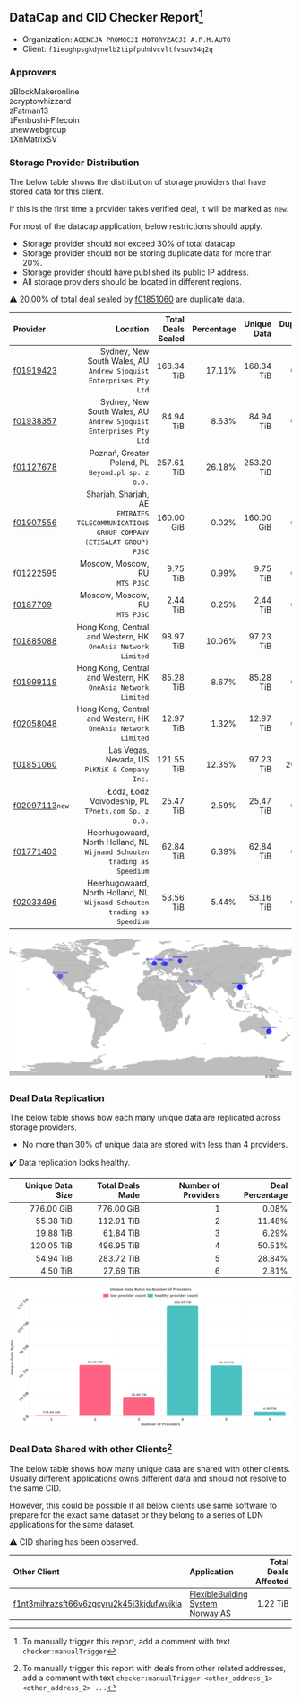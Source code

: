## DataCap and CID Checker Report[^1]
 - Organization: `AGENCJA PROMOCJI MOTORYZACJI A.P.M.AUTO`
 - Client: `f1ieughpsgkdynelb2tipfpuhdvcvltfvsuv54q2q`
### Approvers
`2`BlockMakeronline<br/>`2`cryptowhizzard<br/>`2`Fatman13<br/>`1`Fenbushi-Filecoin<br/>`1`newwebgroup<br/>`1`XnMatrixSV

### Storage Provider Distribution
The below table shows the distribution of storage providers that have stored data for this client.

If this is the first time a provider takes verified deal, it will be marked as `new`.

For most of the datacap application, below restrictions should apply.
 - Storage provider should not exceed 30% of total datacap.
 - Storage provider should not be storing duplicate data for more than 20%.
 - Storage provider should have published its public IP address.
 - All storage providers should be located in different regions.

⚠️ 20.00% of total deal sealed by [f01851060](https://filfox.info/en/address/f01851060) are duplicate data.

| Provider                                                    |                                                                                   Location | Total Deals Sealed | Percentage | Unique Data | Duplicate Deals |
| :---------------------------------------------------------- | -----------------------------------------------------------------------------------------: | -----------------: | ---------: | ----------: | --------------: |
| [f01919423](https://filfox.info/en/address/f01919423)       |                      Sydney, New South Wales, AU<br/>`Andrew Sjoquist Enterprises Pty Ltd` |         168.34 TiB |     17.11% |  168.34 TiB |           0.00% |
| [f01938357](https://filfox.info/en/address/f01938357)       |                      Sydney, New South Wales, AU<br/>`Andrew Sjoquist Enterprises Pty Ltd` |          84.94 TiB |      8.63% |   84.94 TiB |           0.00% |
| [f01127678](https://filfox.info/en/address/f01127678)       |                                      Poznań, Greater Poland, PL<br/>`Beyond.pl sp. z o.o.` |         257.61 TiB |     26.18% |  253.20 TiB |           1.71% |
| [f01907556](https://filfox.info/en/address/f01907556)       | Sharjah, Sharjah, AE<br/>`EMIRATES TELECOMMUNICATIONS GROUP COMPANY (ETISALAT GROUP) PJSC` |         160.00 GiB |      0.02% |  160.00 GiB |           0.00% |
| [f01222595](https://filfox.info/en/address/f01222595)       |                                                          Moscow, Moscow, RU<br/>`MTS PJSC` |           9.75 TiB |      0.99% |    9.75 TiB |           0.00% |
| [f0187709](https://filfox.info/en/address/f0187709)         |                                                          Moscow, Moscow, RU<br/>`MTS PJSC` |           2.44 TiB |      0.25% |    2.44 TiB |           0.00% |
| [f01885088](https://filfox.info/en/address/f01885088)       |                           Hong Kong, Central and Western, HK<br/>`OneAsia Network Limited` |          98.97 TiB |     10.06% |   97.23 TiB |           1.75% |
| [f01999119](https://filfox.info/en/address/f01999119)       |                           Hong Kong, Central and Western, HK<br/>`OneAsia Network Limited` |          85.28 TiB |      8.67% |   85.28 TiB |           0.00% |
| [f02058048](https://filfox.info/en/address/f02058048)       |                           Hong Kong, Central and Western, HK<br/>`OneAsia Network Limited` |          12.97 TiB |      1.32% |   12.97 TiB |           0.00% |
| [f01851060](https://filfox.info/en/address/f01851060)       |                                          Las Vegas, Nevada, US<br/>`PiKNiK & Company Inc.` |         121.55 TiB |     12.35% |   97.23 TiB |          20.00% |
| [f02097113](https://filfox.info/en/address/f02097113)`new`  |                                     Łódź, Łódź Voivodeship, PL<br/>`TPnets.com Sp. z o.o.` |          25.47 TiB |      2.59% |   25.47 TiB |           0.00% |
| [f01771403](https://filfox.info/en/address/f01771403)       |                Heerhugowaard, North Holland, NL<br/>`Wijnand Schouten trading as Speedium` |          62.84 TiB |      6.39% |   62.84 TiB |           0.00% |
| [f02033496](https://filfox.info/en/address/f02033496)       |                Heerhugowaard, North Holland, NL<br/>`Wijnand Schouten trading as Speedium` |          53.56 TiB |      5.44% |   53.16 TiB |           0.76% |

<img src="https://raw.githubusercontent.com/data-preservation-programs/filplus-checker-assets/main/filecoin-project/filecoin-plus-large-datasets/issues/928/1685643156893.png"/>

### Deal Data Replication
The below table shows how each many unique data are replicated across storage providers.

- No more than 30% of unique data are stored with less than 4 providers.

✔️ Data replication looks healthy.

| Unique Data Size | Total Deals Made | Number of Providers | Deal Percentage |
| ---------------: | ---------------: | ------------------: | --------------: |
|       776.00 GiB |       776.00 GiB |                   1 |           0.08% |
|        55.38 TiB |       112.91 TiB |                   2 |          11.48% |
|        19.88 TiB |        61.84 TiB |                   3 |           6.29% |
|       120.05 TiB |       496.95 TiB |                   4 |          50.51% |
|        54.94 TiB |       283.72 TiB |                   5 |          28.84% |
|         4.50 TiB |        27.69 TiB |                   6 |           2.81% |

<img src="https://raw.githubusercontent.com/data-preservation-programs/filplus-checker-assets/main/filecoin-project/filecoin-plus-large-datasets/issues/928/1685643157506.png"/>

### Deal Data Shared with other Clients[^3]
The below table shows how many unique data are shared with other clients.
Usually different applications owns different data and should not resolve to the same CID.

However, this could be possible if all below clients use same software to prepare for the exact same dataset or they belong to a series of LDN applications for the same dataset.

⚠️ CID sharing has been observed.

| Other Client                                                                                                          | Application                                                                                                       | Total Deals Affected | Unique CIDs | Approvers                                                 |
| :-------------------------------------------------------------------------------------------------------------------- | :---------------------------------------------------------------------------------------------------------------- | -------------------: | ----------: | :-------------------------------------------------------- |
| [f1nt3mihrazsft66v6zgcyru2k45i3kjdufwujkia](https://filfox.info/en/address/f1nt3mihrazsft66v6zgcyru2k45i3kjdufwujkia) | [FlexibleBuilding System Norway AS](https://github.com/filecoin-project/filecoin-plus-large-datasets/issues/1596) |             1.22 TiB |          26 | `1`jamerduhgamer<br/>`2`laurarenpanda<br/>`2`liyunzhi-666 |

[^1]: To manually trigger this report, add a comment with text `checker:manualTrigger`

[^2]: Deals from those addresses are combined into this report as they are specified with `checker:manualTrigger`

[^3]: To manually trigger this report with deals from other related addresses, add a comment with text `checker:manualTrigger <other_address_1> <other_address_2> ...`
